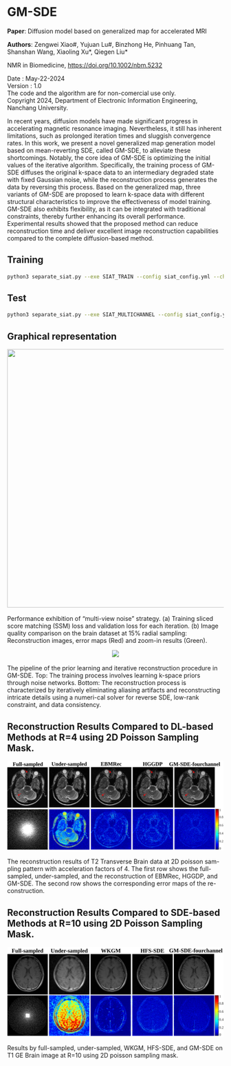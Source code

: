 # GM-SDE

**Paper**: Diffusion model based on generalized map for accelerated MRI

**Authors**: Zengwei Xiao#, Yujuan Lu#, Binzhong He, Pinhuang Tan, Shanshan Wang, Xiaoling Xu*, Qiegen Liu*   

NMR in Biomedicine, https://doi.org/10.1002/nbm.5232   

Date : May-22-2024  
Version : 1.0  
The code and the algorithm are for non-comercial use only.  
Copyright 2024, Department of Electronic Information Engineering, Nanchang University.  

In recent years, diffusion models have made significant progress in accelerating magnetic resonance imaging. Nevertheless, it still has inherent limitations, such as prolonged iteration times and sluggish convergence rates. In this work, we present a novel generalized map generation model based on mean-reverting SDE, called GM-SDE, to alleviate these shortcomings. Notably, the core idea of GM-SDE is optimizing the initial values of the iterative algorithm. Specifically, the training process of GM-SDE diffuses the original k-space data to an intermediary degraded state with fixed Gaussian noise, while the reconstruction process generates the data by reversing this process. Based on the generalized map, three variants of GM-SDE are proposed to learn k-space data with different structural characteristics to improve the effectiveness of model training. GM-SDE also exhibits flexibility, as it can be integrated with traditional constraints, thereby further enhancing its overall performance. Experimental results showed that the proposed method can reduce reconstruction time and deliver excellent image reconstruction capabilities compared to the complete diffusion-based method.    


## Training
```bash
python3 separate_siat.py --exe SIAT_TRAIN --config siat_config.yml --checkpoint your save path
```

## Test
```bash
python3 separate_siat.py --exe SIAT_MULTICHANNEL --config siat_config.yml --model hggdp --test
```


## Graphical representation
 <div align="center"><img src="https://github.com/yqx7150/GM-SDE/blob/main/png/fig1.png" width = "1000" height = "600">  </div>
 
Performance exhibition of “multi-view noise” strategy. (a) Training sliced score matching (SSM) loss and validation loss for each iteration. (b) Image quality comparison on the brain dataset at 15% radial sampling: Reconstruction images, error maps (Red) and zoom-in results (Green).


 <div align="center"><img src="https://github.com/yqx7150/GM-SDE/blob/main/png/Fig2.png"> </div>

The pipeline of the prior learning and iterative reconstruction procedure in GM-SDE. Top: The training process involves learning k-space priors through noise networks. Bottom: The reconstruction process is characterized by iteratively eliminating aliasing artifacts and reconstructing intricate details using a numeri-cal solver for reverse SDE, low-rank constraint, and data consistency.


## Reconstruction Results Compared to DL-based Methods at R=4 using 2D Poisson Sampling Mask.
<div align="center"><img src="https://github.com/yqx7150/GM-SDE/blob/main/png/Fig6.svg"> </div>

The reconstruction results of T2 Transverse Brain data at 2D poisson sam-pling pattern with acceleration factors of 4. The first row shows the full-sampled, under-sampled, and the reconstruction of EBMRec, HGGDP, and GM-SDE. The second row shows the corresponding error maps of the re-construction.


## Reconstruction Results Compared to SDE-based Methods at R=10 using 2D Poisson Sampling Mask.
<div align="center"><img src="https://github.com/yqx7150/GM-SDE/blob/main/png/Fig7.svg"> </div>

Results by full-sampled, under-sampled, WKGM, HFS-SDE, and GM-SDE on T1 GE Brain image at R=10 using 2D poisson sampling mask.







